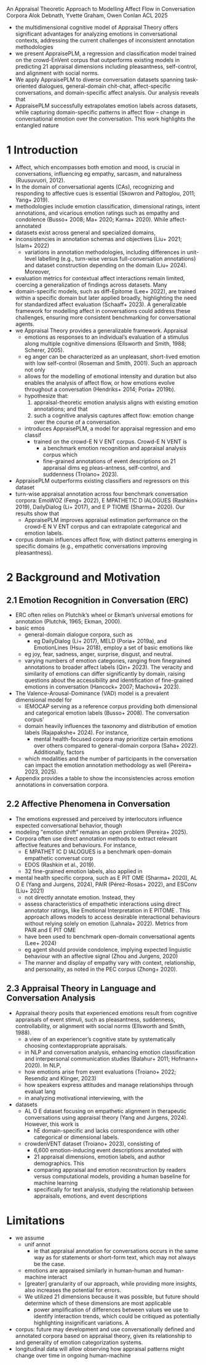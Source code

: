 An Appraisal Theoretic Approach to Modelling Affect Flow in Conversation Corpora
Alok Debnath, Yvette Graham, Owen Conlan
ACL 2025

* the multidimensional cognitive model of Appraisal Theory offers
  significant advantages for analyzing emotions in conversational contexts,
  addressing the current challenges of inconsistent annotation methodologies
* we present AppraisePLM,
  a regression and classification model trained on the crowd-EnVent corpus that
  outperforms existing models in predicting 21 appraisal dimensions
  including pleasantness, self-control, and alignment with social norms.
* We apply AppraisePLM to diverse conversation datasets spanning
  task-oriented dialogues, general-domain chit-chat, affect-specific
  conversations, and domain-specific affect analysis. Our analysis reveals that
* AppraisePLM successfully extrapolates emotion labels across datasets, while
  capturing domain-specific patterns in affect flow – change in conversational
  emotion over the conversation. This work highlights the entangled nature

# 1 Introduction

* Affect, which encompasses both emotion and mood, is crucial in conversations,
  influencing eg empathy, sarcasm, and naturalness (Ruusuvuori, 2012). 
* In the domain of conversational agents (CAs), recognizing and responding to
  affective cues is essential (Skowron and Paltoglou, 2011; Yang+ 2019).
* methodologies include emotion classification, dimensional ratings, intent
  annotations, and vicarious emotion ratings such as empathy and condolence
  (Busso+ 2008; Ma+ 2020; Karna+ 2020). While affect-annotated 
* datasets exist across general and specialized domains, 
* inconsistencies in annotation schemas and objectives (Liu+ 2021; Islam+ 2022)
  * variations in annotation methodologies, including differences in unit-level
    labelling (e.g., turn-wise versus full-conversation annotations) and
    dataset construction depending on the domain (Liu+ 2024). Moreover,
* evaluation metrics for contextual affect interactions remain limited, coercing
  a generalization of findings across datasets. Many 
* domain-specific models, such as diff-Epitome (Lee+ 2022), are trained within
  a specific domain but later applied broadly, highlighting the need for
  standardized affect evaluation (Schaaff+ 2023). A generalizable framework for
  modelling affect in conversations could address these challenges, ensuring
  more consistent benchmarking for conversational agents.
* we Appraisal Theory provides a generalizable framework. Appraisal
  * emotions as responses to an individual’s evaluation of a stimulus along
    multiple cognitive dimensions (Ellsworth and Smith, 1988; Scherer, 2005).
  * eg anger can be characterized as an unpleasant, short-lived emotion with low
    self-control (Roseman and Smith, 2001). Such an approach not only 
  * allows for the modelling of emotional intensity and duration but also
    enables the analysis of affect flow, or how emotions evolve throughout a
    conversation (Hendriks+ 2014; Poria+ 2019b).
  * hypothesize that: 
    1. appraisal-theoretic emotion analysis aligns with existing emotion
       annotations; and that 
    2. such a cognitive analysis captures affect flow: emotion change over the
       course of a conversation.
  * introduces AppraisePLM, a model for appraisal regression and emo classif
    * trained on the crowd-E N V ENT corpus. Crowd-E N VENT is 
      * a benchmark emotion recognition and appraisal analysis corpus which
      * fine-grained annotations of event descriptions on 21 appraisal dims
        eg pleas-antness, self-control, and suddenness (Troiano+ 2023).
* AppraisePLM outperforms existing classifiers and regressors on this dataset
* turn-wise appraisal annotation across four benchmark conversation corpora:
  EmoWOZ (Feng+ 2022), E MPATHETIC D IALOGUES (Rashkin+ 2019), DailyDialog (Li+
  2017), and E P TIOME (Sharma+ 2020). Our results show that 
  * AppraisePLM improves appraisal estimation performance on the crowd-E N V ENT
    corpus and can extrapolate categorical and emotion labels.
* corpus domain influences affect flow, with distinct patterns emerging in
  specific domains (e.g., empathetic conversations improving pleasantness).

# 2 Background and Motivation

## 2.1 Emotion Recognition in Conversation (ERC)

* ERC often relies on Plutchik’s wheel or Ekman’s universal emotions for
  annotation (Plutchik, 1965; Ekman, 2000).
* basic emos
  * general-domain dialogue corpora, such as 
    * eg DailyDialog (Li+ 2017), MELD (Poria+ 2019a), and EmotionLines (Hsu+
      2018), employ a set of basic emotions like 
  * eg joy, fear, sadness, anger, surprise, disgust, and neutral.
  * varying numbers of emotion categories, ranging from finegrained annotations
    to broader affect labels (Qin+ 2023). The veracity and similarity of
    emotions can differ significantly by domain, raising questions about the
    accessibility and identification of fine-grained emotions in conversation
    (Hancock+ 2007; Machová+ 2023).
* The Valence-Arousal-Dominance (VAD) model is a prevalent dimensional model for
  * IEMOCAP serving as a reference corpus providing both dimensional and
    categorical emotion labels (Busso+ 2008). The conversation corpus’
  * domain heavily influences the taxonomy and distribution of emotion labels
    (Rajapakshe+ 2024). For instance, 
    * mental health-focused corpora may prioritize certain emotions over others
      compared to general-domain corpora (Saha+ 2022). Additionally, factors
  * which modalities and the number of participants in the conversation can
    impact the emotion annotation methodology as well (Pereira+ 2023, 2025).
* Appendix provides a table to show the inconsistencies across emotion
  annotations in conversation corpora.

## 2.2 Affective Phenomena in Conversation

* The emotions expressed and perceived by interlocutors influence expected
  conversational behavior, though 
* modeling "emotion shift" remains an open problem (Pereira+ 2025). 
* Corpora often use direct annotation methods to extract relevant affective
  features and behaviours. For instance, 
  * E MPATHET IC D IALOGUES is a benchmark open-domain empathetic conversat corp
  * EDOS (Rashkin et al., 2019).
  * 32 fine-grained emotion labels, also applied in 
* mental health specific corpora, such as E PIT OME (Sharma+ 2020), AL O E
  (Yang and Jurgens, 2024), PAIR (Pérez-Rosas+ 2022), and ESConv (Liu+ 2021)
  * not directly annotate emotion. Instead, they 
  * assess characteristics of empathetic interactions using direct annotator
    ratings, like Emotional Interpretation in E PITOME . This approach allows
    models to access desirable interactional behaviours without relying solely
    on emotion (Lahnala+ 2022). Metrics from PAIR and E PIT OME 
  * have been used to benchmark open-domain conversational agents (Lee+ 2024)
  * eg agent should provide condolence, implying expected linguistic behaviour
    with an affective signal (Zhou and Jurgens, 2020)
  * The manner and display of empathy vary with context, relationship, and
    personality, as noted in the PEC corpus (Zhong+ 2020).

## 2.3 Appraisal Theory in Language and Conversation Analysis

* Appraisal theory posits that 
  experienced emotions result from cognitive appraisals of event stimuli,
  such as pleasantness, suddenness, controllability, or alignment with social
  norms (Ellsworth and Smith, 1988).
  * a view of an experiencer’s cognitive state by systematically choosing
    contextappropriate appraisals.
  * in NLP and conversation analysis, enhancing emotion classification and
    interpersonal communication studies (Balahur+ 2011; Hofmann+ 2020). In NLP,
  * how emotions arise from event evaluations
    (Troiano+ 2022; Resendiz and Klinger, 2023)
  * how speakers express attitudes and manage relationships through evaluat lang
  * in analyzing motivational interviewing, with the 
* datasets
  * AL O E dataset focusing on empathetic alignment in therapeutic conversations
    using appraisal theory (Yang and Jurgens, 2024). However, this work is
    * hE domain-specific and lacks correspondence with other categorical or
      dimensional labels.
  * crowdenVENT dataset (Troiano+ 2023), consisting of 
    * 6,600 emotion-inducing event descriptions annotated with
    * 21 appraisal dimensions, emotion labels, and author demographics. This
    * comparing appraisal and emotion reconstruction by readers versus
      computational models, providing a human baseline for machine learning
    * specifically for text analysis, studying the
      relationship between appraisals, emotions, and event descriptions

# Limitations

* we assume 
  * unif annot
    * ie that appraisal annotation for conversations occurs in the same way as
      for statements or short-form text, which may not always be the case.
  * emotions are appraised similarly in human-human and human-machine interact
  * [greater] granularity of our approach, while providing more insights, also
    increases the potential for errors. 
  * We utilized 21 dimensions because it was possible, but 
    future should determine which of these dimensions are most applicable 
    * power amplification of differences between values 
      we use to identify interaction trends, which 
      could be critiqued as potentially highlighting insignificant variations. A
* corpus: future may development and use conversationally defined and annotated
  corpora based on appraisal theory, given its relationship to and generality of
  emotion categorization systems.
* longitudinal data will allow observing
  how appraisal patterns might change over time in ongoing human-machine

